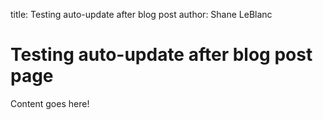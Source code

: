 title: Testing auto-update after blog post
author: Shane LeBlanc

# Testing auto-update after blog post page

Content goes here!